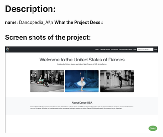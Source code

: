  # Description:
   **name:** Dancopedia_AI\n
   **What the Project Deos:**:
   
  
  ## Screen shots of the project: 
![alt "Screen shots of the home page "](/images_read_me_page/home.png)

